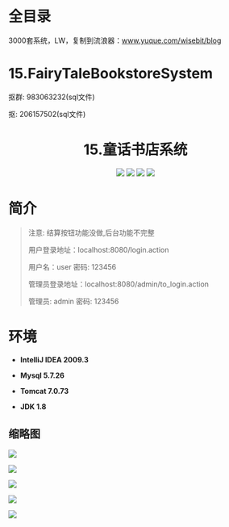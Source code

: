 # 全目录

3000套系统，LW，复制到流浪器：www.yuque.com/wisebit/blog

# 15.FairyTaleBookstoreSystem

<p>抠群: 983063232(sql文件)</p>
<p>抠: 206157502(sql文件)</p>

<p><h1 align="center">15.童话书店系统</h1></p>

<p align="center">
	<img src="https://img.shields.io/badge/jdk-1.8-orange.svg"/>
    <img src="https://img.shields.io/badge/srping-1.8-lightgrey.svg"/>
    <img src="https://img.shields.io/badge/springmvc-3.x-blue.svg"/>
    <img src="https://img.shields.io/badge/mybatis-3.x-blue.svg"/>
</p>

# 简介
> 
> 注意: 结算按钮功能没做,后台功能不完整
>
> 
>
> 用户登录地址：localhost:8080/login.action
>
> 用户名：user   密码: 123456
>
> 管理员登录地址：localhost:8080/admin/to_login.action
>
> 管理员: admin   密码: 123456
>

# 环境

- <b>IntelliJ IDEA 2009.3</b>

- <b>Mysql 5.7.26</b>

- <b>Tomcat 7.0.73</b>

- <b>JDK 1.8</b>


## 缩略图

![](https://bitwise.oss-cn-heyuan.aliyuncs.com/2024/9/10/5fb2daa3-234e-456d-86aa-63dac0107736.png)

![](https://bitwise.oss-cn-heyuan.aliyuncs.com/2024/9/10/f98fd930-801c-4bfd-9964-62de379782b5.png)

![](https://bitwise.oss-cn-heyuan.aliyuncs.com/2024/9/10/3dd290f4-7401-4582-a99e-ccdf507b5afe.png)

![](https://bitwise.oss-cn-heyuan.aliyuncs.com/2024/9/10/673be6f6-1bfe-44d5-b4ee-e4509b49b0c7.png)

![](https://bitwise.oss-cn-heyuan.aliyuncs.com/2024/9/10/023ac970-ea68-40ff-b43a-7e293ea3e517.png)

